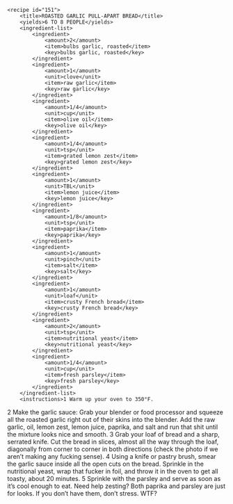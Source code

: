 <?xml version="1.0" encoding="UTF-8"?>
<!DOCTYPE gourmetDoc>
<gourmetDoc>

	<recipe id="151">
		<title>ROASTED GARLIC PULL-APART BREAD</title>
		<yields>6 TO 8 PEOPLE</yields>
		<ingredient-list>
			<ingredient>
				<amount>2</amount>
				<item>bulbs garlic, roasted</item>
				<key>bulbs garlic, roasted</key>
			</ingredient>
			<ingredient>
				<amount>1</amount>
				<unit>clove</unit>
				<item>raw garlic</item>
				<key>raw garlic</key>
			</ingredient>
			<ingredient>
				<amount>1/4</amount>
				<unit>cup</unit>
				<item>olive oil</item>
				<key>olive oil</key>
			</ingredient>
			<ingredient>
				<amount>1/4</amount>
				<unit>tsp</unit>
				<item>grated lemon zest</item>
				<key>grated lemon zest</key>
			</ingredient>
			<ingredient>
				<amount>1</amount>
				<unit>TBL</unit>
				<item>lemon juice</item>
				<key>lemon juice</key>
			</ingredient>
			<ingredient>
				<amount>1/8</amount>
				<unit>tsp</unit>
				<item>paprika</item>
				<key>paprika</key>
			</ingredient>
			<ingredient>
				<amount>1</amount>
				<unit>pinch</unit>
				<item>salt</item>
				<key>salt</key>
			</ingredient>
			<ingredient>
				<amount>1</amount>
				<unit>loaf</unit>
				<item>crusty French bread</item>
				<key>crusty French bread</key>
			</ingredient>
			<ingredient>
				<amount>2</amount>
				<unit>tsp</unit>
				<item>nutritional yeast</item>
				<key>nutritional yeast</key>
			</ingredient>
			<ingredient>
				<amount>1/4</amount>
				<unit>cup</unit>
				<item>fresh parsley</item>
				<key>fresh parsley</key>
			</ingredient>
		</ingredient-list>
		<instructions>1 Warm up your oven to 350°F.
2 Make the garlic sauce: Grab your blender or food processor and squeeze all the roasted garlic right out of their skins into the blender. Add the raw garlic, oil, lemon zest, lemon juice, paprika, and salt and run that shit until the mixture looks nice and smooth.
3 Grab your loaf of bread and a sharp, serrated knife. Cut the bread in slices, almost all the way through the loaf, diagonally from corner to corner in both directions (check the photo if we aren’t making any fucking sense).
4 Using a knife or pastry brush, smear the garlic sauce inside all the open cuts on the bread. Sprinkle in the nutritional yeast, wrap that fucker in foil, and throw it in the oven to get all toasty, about 20 minutes.
5 Sprinkle with the parsley and serve as soon as it’s cool enough to eat.</instructions>
		<modifications>Need help zesting?
 Both paprika and parsley are just for looks. If you don’t have them, don’t stress.
 WTF?</modifications>
	</recipe>

</gourmetDoc>